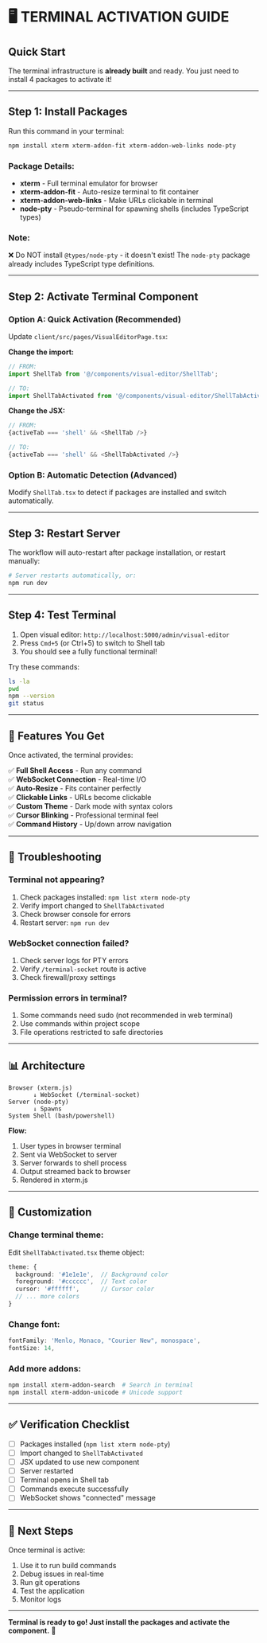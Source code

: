 # 🖥️ TERMINAL ACTIVATION GUIDE

## Quick Start

The terminal infrastructure is **already built** and ready. You just need to install 4 packages to activate it!

---

## Step 1: Install Packages

Run this command in your terminal:

```bash
npm install xterm xterm-addon-fit xterm-addon-web-links node-pty
```

### Package Details:
- **xterm** - Full terminal emulator for browser
- **xterm-addon-fit** - Auto-resize terminal to fit container
- **xterm-addon-web-links** - Make URLs clickable in terminal
- **node-pty** - Pseudo-terminal for spawning shells (includes TypeScript types)

### Note:
❌ Do NOT install `@types/node-pty` - it doesn't exist! The `node-pty` package already includes TypeScript type definitions.

---

## Step 2: Activate Terminal Component

### Option A: Quick Activation (Recommended)
Update `client/src/pages/VisualEditorPage.tsx`:

**Change the import:**
```typescript
// FROM:
import ShellTab from '@/components/visual-editor/ShellTab';

// TO:
import ShellTabActivated from '@/components/visual-editor/ShellTabActivated';
```

**Change the JSX:**
```typescript
// FROM:
{activeTab === 'shell' && <ShellTab />}

// TO:
{activeTab === 'shell' && <ShellTabActivated />}
```

### Option B: Automatic Detection (Advanced)
Modify `ShellTab.tsx` to detect if packages are installed and switch automatically.

---

## Step 3: Restart Server

The workflow will auto-restart after package installation, or restart manually:
```bash
# Server restarts automatically, or:
npm run dev
```

---

## Step 4: Test Terminal

1. Open visual editor: `http://localhost:5000/admin/visual-editor`
2. Press `Cmd+5` (or Ctrl+5) to switch to Shell tab
3. You should see a fully functional terminal!

Try these commands:
```bash
ls -la
pwd
npm --version
git status
```

---

## 🎯 Features You Get

Once activated, the terminal provides:

✅ **Full Shell Access** - Run any command  
✅ **WebSocket Connection** - Real-time I/O  
✅ **Auto-Resize** - Fits container perfectly  
✅ **Clickable Links** - URLs become clickable  
✅ **Custom Theme** - Dark mode with syntax colors  
✅ **Cursor Blinking** - Professional terminal feel  
✅ **Command History** - Up/down arrow navigation  

---

## 🔧 Troubleshooting

### Terminal not appearing?
1. Check packages installed: `npm list xterm node-pty`
2. Verify import changed to `ShellTabActivated`
3. Check browser console for errors
4. Restart server: `npm run dev`

### WebSocket connection failed?
1. Check server logs for PTY errors
2. Verify `/terminal-socket` route is active
3. Check firewall/proxy settings

### Permission errors in terminal?
1. Some commands need sudo (not recommended in web terminal)
2. Use commands within project scope
3. File operations restricted to safe directories

---

## 📊 Architecture

```
Browser (xterm.js)
       ↓ WebSocket (/terminal-socket)
Server (node-pty)
       ↓ Spawns
System Shell (bash/powershell)
```

**Flow:**
1. User types in browser terminal
2. Sent via WebSocket to server
3. Server forwards to shell process
4. Output streamed back to browser
5. Rendered in xterm.js

---

## 🎨 Customization

### Change terminal theme:
Edit `ShellTabActivated.tsx` theme object:
```typescript
theme: {
  background: '#1e1e1e',  // Background color
  foreground: '#cccccc',  // Text color
  cursor: '#ffffff',      // Cursor color
  // ... more colors
}
```

### Change font:
```typescript
fontFamily: 'Menlo, Monaco, "Courier New", monospace',
fontSize: 14,
```

### Add more addons:
```bash
npm install xterm-addon-search  # Search in terminal
npm install xterm-addon-unicode # Unicode support
```

---

## ✅ Verification Checklist

- [ ] Packages installed (`npm list xterm node-pty`)
- [ ] Import changed to `ShellTabActivated`
- [ ] JSX updated to use new component
- [ ] Server restarted
- [ ] Terminal opens in Shell tab
- [ ] Commands execute successfully
- [ ] WebSocket shows "connected" message

---

## 🚀 Next Steps

Once terminal is active:
1. Use it to run build commands
2. Debug issues in real-time
3. Run git operations
4. Test the application
5. Monitor logs

---

**Terminal is ready to go! Just install the packages and activate the component.** 🎉

